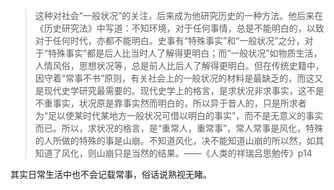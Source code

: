 > 这种对社会“一般状况”的关注，后来成为他研究历史的一种方法。他后来在《历史研究法》中写道：不知环境，对于任何事情，总是不能明白的，以致对于任何时代，亦都不能明白。史事有“特殊事实”和“一般状况”之分，对于“特殊事实”都是后人比当时人了解得更明白；而“一般状况”如物质生活，人情风俗，思想状况等，总是前人比后人了解得更明白。但在传统史籍中，因守着“常事不书”原则，有关社会上的一般状况的材料是最缺乏的，而这又是现代史学研究最需要的。现代史学上的格言，是求状况非求事实，这不是不重事实，状况原是靠事实然而明白的，所以异于昔人的，只是所求者为“足以使某时代某地方一般状况可借以明白的事实”，而不是无意义的事实而已。所以，求状况的格言，是“重常人，重常事”，常人常事是风化，特殊的人所做的特殊的事是山崩。不知道风化，决不能知道山崩的所以然，如其知道了风化，则山崩只是当然的结果。——《人类的祥瑞吕思勉传》p14

其实日常生活中也不会记载常事，俗话说熟视无睹。